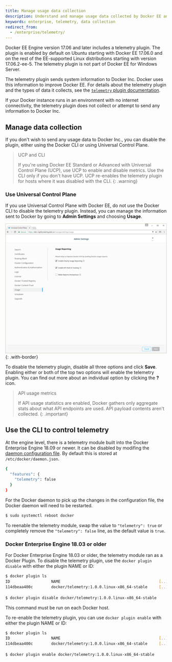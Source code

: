 ```yaml
---
title: Manage usage data collection
description: Understand and manage usage data collected by Docker EE and sent to Docker.
keywords: enterprise, telemetry, data collection
redirect_from:
  - /enterprise/telemetry/
---
```


Docker EE Engine version 17.06 and later includes a telemetry plugin.
The plugin is enabled by default on Ubuntu starting with Docker EE 17.06.0
and on the rest of the EE-supported Linux distributions starting with version
17.06.2-ee-5. The telemetry plugin is not part of Docker EE for Windows Server.

The telemetry plugin sends system information to Docker Inc. Docker uses this
information to improve Docker EE. For details about the telemetry plugin and
the types of data it collects, see the
[`telemetry` plugin documentation](https://hub.docker.com/community/images/docker/telemetry).

If your Docker instance runs in an environment with no internet connectivity,
the telemetry plugin does not collect or attempt to send any information to
Docker Inc.

## Manage data collection

If you don't wish to send any usage data to Docker Inc., you can disable the
plugin, either using the Docker CLI or using Universal Control Plane.

> UCP and CLI
>
> If you're using Docker EE Standard or Advanced with Universal Control Plane
> (UCP), use UCP to enable and disable metrics. Use the CLI only if you don't
> have UCP. UCP re-enables the telemetry plugin for hosts where it was
> disabled with the CLI.
{: .warning}

### Use Universal Control Plane

If you use Universal Control Plane with Docker EE, do not use the Docker CLI to
disable the telemetry plugin. Instead, you can manage the information sent to
Docker by going to **Admin Settings** and choosing **Usage**.

![UCP admin settings Usage defaults](images/usage-defaults.png){: .with-border}

To disable the telemetry plugin, disable all three options and click **Save**.
Enabling either or both of the top two options will enable the telemetry plugin.
You can find out more about an individual option by clicking the **?** icon.

> API usage metrics
>
> If API usage statistics are enabled, Docker gathers only aggregate stats
> about what API endpoints are used. API payload contents aren't collected.
{: .important}

## Use the CLI to control telemetry

At the engine level, there is a telemetry module built into the Docker
Enterprise Engine 18.09 or newer. It can be disabled by modifing the [daemon
configuration
file](https://docs.docker.com/engine/reference/commandline/dockerd/#daemon-configuration-file).
By default this is stored at `/etc/docker/daemon.json`.

```bash
{
  "features": {
    "telemetry": false
  }
}
```

For the Docker daemon to pick up the changes in the configuration file, the
Docker daemon will need to be restarted.

```bash
$ sudo systemctl reboot docker
```

To reenable the telemetry module, swap the value to `"telemetry": true` or
completely remove the `"telemetry": false` line, as the default value is `true`.


### Docker Enterprise Engine 18.03 or older

For Docker Enterprise Engine 18.03 or older, the telemetry module ran as a
Docker Plugin. To disable the telemetry plugin, use the `docker plugin disable`
with either the plugin NAME or ID:

```bash
$ docker plugin ls
ID                  NAME                                           [..]
114dbeaa400c        docker/telemetry:1.0.0.linux-x86_64-stable     [..]

$ docker plugin disable docker/telemetry:1.0.0.linux-x86_64-stable
```

This command must be run on each Docker host.

To re-enable the telemetry plugin, you can use `docker plugin enable` with
either the plugin NAME or ID:

```bash
$ docker plugin ls
ID                  NAME                                           [..]
114dbeaa400c        docker/telemetry:1.0.0.linux-x86_64-stable     [..]

$ docker plugin enable docker/telemetry:1.0.0.linux-x86_64-stable
```
